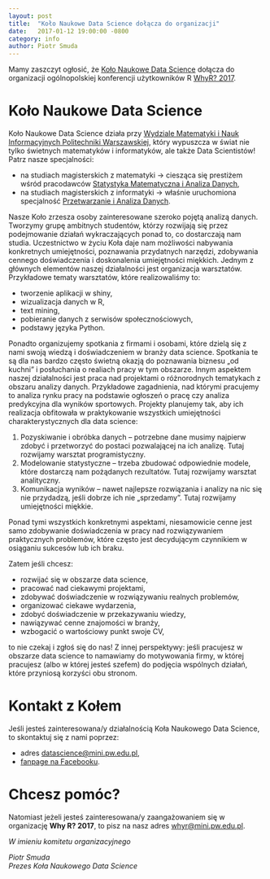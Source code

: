 ```yaml
---
layout: post
title:  "Koło Naukowe Data Science dołącza do organizacji"
date:   2017-01-12 19:00:00 -0800
category: info
author: Piotr Smuda
---
```


Mamy zaszczyt ogłosić, że [Koło Naukowe Data Science](http://www.datascience.mini.pw.edu.pl) dołącza do organizacji ogólnopolskiej konferencji użytkowników R [WhyR? 2017](http://www.whyr.pl).

# Koło Naukowe Data Science

Koło Naukowe Data Science działa przy [Wydziale Matematyki i Nauk Informacyjnych Politechniki Warszawskiej](http://www.mini.pw.edu.pl/), który wypuszcza w świat nie tylko świetnych matematyków i informatyków, ale także Data Scientistów! Patrz nasze specjalności:

- na studiach magisterskich z matematyki → ciesząca się prestiżem wśród pracodawców [Statystyka Matematyczna i Analiza Danych](http://www.smad.mini.pw.edu.pl),
- na studiach magisterskich z informatyki → właśnie uruchomiona specjalność [Przetwarzanie i Analiza Danych](http://datascience.edu.pl/).

Nasze Koło zrzesza osoby zainteresowane szeroko pojętą analizą danych. Tworzymy grupę ambitnych studentów, którzy rozwijają się przez podejmowanie działań wykraczających ponad to, co dostarczają nam studia. Uczestnictwo w życiu Koła daje nam możliwości nabywania konkretnych umiejętności, poznawania przydatnych narzędzi, zdobywania cennego doświadczenia i doskonalenia umiejętności miękkich. Jednym z głównych elementów naszej działalności jest organizacja warsztatów. Przykładowe tematy warsztatów, które realizowaliśmy to:

- tworzenie aplikacji w shiny,
- wizualizacja danych w R,
- text mining,
- pobieranie danych z serwisów społecznościowych,
- podstawy języka Python.

Ponadto organizujemy spotkania z firmami i osobami, które dzielą się z nami swoją wiedzą i doświadczeniem w branży data science. Spotkania te są dla nas bardzo często świetną okazją do poznawania biznesu „od kuchni” i posłuchania o realiach pracy w tym obszarze.
Innym aspektem naszej działalności jest praca nad projektami o różnorodnych tematykach z obszaru analizy danych. Przykładowe zagadnienia, nad którymi pracujemy to analiza rynku pracy na podstawie ogłoszeń o pracę czy analiza predykcyjna dla wyników sportowych. Projekty planujemy tak, aby ich realizacja obfitowała w praktykowanie wszystkich umiejętności charakterystycznych dla data science:

1. Pozyskiwanie i obróbka danych – potrzebne dane musimy najpierw zdobyć i przetworzyć do postaci pozwalającej na ich analizę. Tutaj rozwijamy warsztat programistyczny.
2.	Modelowanie statystyczne – trzeba zbudować odpowiednie modele, które dostarczą nam pożądanych rezultatów. Tutaj rozwijamy warsztat analityczny.
3.	Komunikacja wyników – nawet najlepsze rozwiązania i analizy na nic się nie przydadzą, jeśli dobrze ich nie „sprzedamy”. Tutaj rozwijamy umiejętności miękkie.

Ponad tymi wszystkich konkretnymi aspektami, niesamowicie cenne jest samo zdobywanie doświadczenia w pracy nad rozwiązywaniem praktycznych problemów, które często jest decydującym czynnikiem w osiąganiu sukcesów lub ich braku.

Zatem jeśli chcesz:

- rozwijać się w obszarze data science,
- pracować nad ciekawymi projektami,
- zdobywać doświadczenie w rozwiązywaniu realnych problemów,
- organizować ciekawe wydarzenia,
- zdobyć doświadczenie w przekazywaniu wiedzy,
- nawiązywać cenne znajomości w branży,
- wzbogacić o wartościowy punkt swoje CV,

to nie czekaj i zgłoś się do nas! Z innej perspektywy: jeśli pracujesz w obszarze data science to namawiamy do motywowania firmy, w której pracujesz (albo w której jesteś szefem) do podjęcia wspólnych działań, które przyniosą korzyści obu stronom.

# Kontakt z Kołem

Jeśli jesteś zainteresowana/y działalnością Koła Naukowego Data Science, to skontaktuj się z nami poprzez:

- adres datascience@mini.pw.edu.pl,
- [fanpage na Facebooku](https://www.facebook.com/kolonaukowedatascience/).
  
# Chcesz pomóc?

Natomiast jeżeli jesteś zainteresowana/y zaangażowaniem się w organizację **Why R? 2017**, to pisz na nasz adres whyr@mini.pw.edu.pl.
  
*W imieniu komitetu organizacyjnego*

*Piotr Smuda*  
*Prezes Koła Naukowego Data Science*
